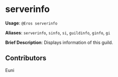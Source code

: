 # serverinfo

**Usage**: `@Eros serverinfo`

**Aliases**: `serverinfo`, `sinfo`, `si`, `guildinfo`, `ginfo`, `gi`

**Brief Description**: Displays information of this guild.

## Contributors

Euni

